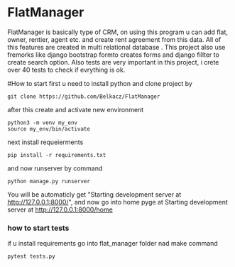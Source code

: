 # FlatManager
FlatManager is basically type of CRM, on using this program u can add flat, owner, rentier, agent etc. and create rent agreement from this data. All of this features are created in multi relational database . 
This project also use fremorks like django bootstrap formto creates forms and django fillter to create search option. 
Also tests are very important in this project, i crete over 40 tests to check if evrything is ok.

#How to start
first u need to install python and clone project by
```
git clone https://github.com/Belkacz/FlatManager
```
after this create and activate new environment 
```
python3 -m venv my_env
source my_env/bin/activate   
```
next install requeierments 
```
pip install -r requirements.txt
```
and now runserver by command
```
python manage.py runserver     
```
You will be automaticly get "Starting development server at http://127.0.0.1:8000/", and now go into home pyge at Starting development server at http://127.0.0.1:8000/home

### how to start tests
if u install requirements go into flat_manager folder nad make command 
```
pytest tests.py
```
